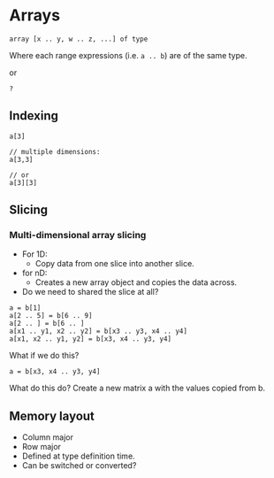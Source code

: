 # Arrays

```
array [x .. y, w .. z, ...] of type
```

Where each range expressions (i.e. ```a .. b```) are of the same type.

or

```
?
```


## Indexing

```
a[3]

// multiple dimensions:
a[3,3]

// or
a[3][3]
```

## Slicing

### Multi-dimensional array slicing

* For 1D:
  + Copy data from one slice into another slice.
* for nD:
  + Creates a new array object and copies the data across.
* Do we need to shared the slice at all?

```
a = b[1]
a[2 .. 5] = b[6 .. 9]
a[2 .. ] = b[6 .. ]
a[x1 .. y1, x2 .. y2] = b[x3 .. y3, x4 .. y4]
a[x1, x2 .. y1, y2] = b[x3, x4 .. y3, y4]

```

What if we do this?

```
a = b[x3, x4 .. y3, y4]
```

What do this do? Create a new matrix a with the values copied from b.

## Memory layout

* Column major
* Row major
* Defined at type definition time.
* Can be switched or converted?
